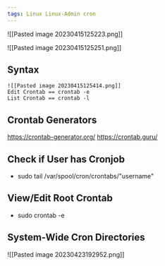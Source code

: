 ```yaml
---
tags: Linux Linux-Admin cron
---
```


![[Pasted image 20230415125223.png]]

![[Pasted image 20230415125251.png]]

## Syntax
	![[Pasted image 20230415125414.png]]
	Edit Crontab == crontab -e
	List Crontab == crontab -l

## Crontab Generators
https://crontab-generator.org/
https://crontab.guru/

## Check if User has Cronjob
- sudo tail /var/spool/cron/crontabs/"username"

## View/Edit Root Crontab
- sudo crontab -e

## System-Wide Cron Directories
![[Pasted image 20230423192952.png]]